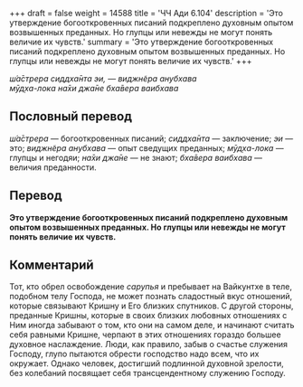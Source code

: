 +++
draft = false
weight = 14588
title = 'ЧЧ Ади 6.104'
description = 'Это утверждение богооткровенных писаний подкреплено духовным опытом возвышенных преданных. Но глупцы или невежды не могут понять величие их чувств.'
summary = 'Это утверждение богооткровенных писаний подкреплено духовным опытом возвышенных преданных. Но глупцы или невежды не могут понять величие их чувств.'
+++

_ш́а̄стрера сиддха̄нта эи, — виджн̃ера анубхава  
мӯд̣ха-лока на̄хи джа̄не бха̄вера ваибхава_

## Пословный перевод

_ш́а̄стрера_ — богооткровенных писаний; _сиддха̄нта_ — заключение; _эи_ — это; _виджн̃ера_ _анубхава_ — опыт сведущих преданных; _мӯд̣ха_\-_лока_ — глупцы и негодяи; _на̄хи_ _джа̄не_ — не знают; _бха̄вера_ _ваибхава_ — величия преданности.

## Перевод

**Это утверждение богооткровенных писаний подкреплено духовным опытом возвышенных преданных. Но глупцы или невежды не могут понять величие их чувств.**

## Комментарий

Тот, кто обрел освобождение _сарупья_ и пребывает на Вайкунтхе в теле, подобном телу Господа, не может познать сладостный вкус отношений, которые связывают Кришну и Его близких спутников. С другой стороны, преданные Кришны, которые в своих близких любовных отношениях с Ним иногда забывают о том, кто они на самом деле, и начинают считать себя равными Кришне, черпают в этих отношениях гораздо большее духовное наслаждение. Люди, как правило, забыв о счастье служения Господу, глупо пытаются обрести господство надо всем, что их окружает. Однако человек, достигший подлинной духовной зрелости, без колебаний посвящает себя трансцендентному служению Господу.
